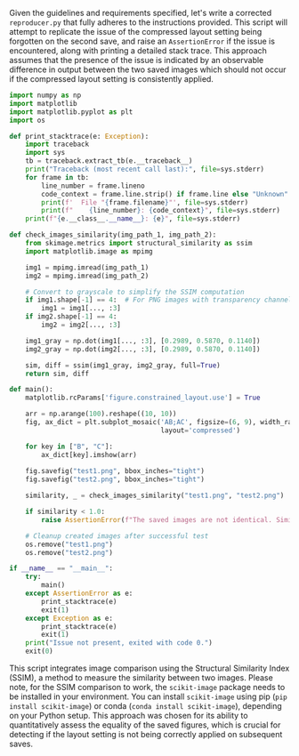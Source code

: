 Given the guidelines and requirements specified, let's write a corrected `reproducer.py` that fully adheres to the instructions provided. This script will attempt to replicate the issue of the compressed layout setting being forgotten on the second save, and raise an `AssertionError` if the issue is encountered, along with printing a detailed stack trace. This approach assumes that the presence of the issue is indicated by an observable difference in output between the two saved images which should not occur if the compressed layout setting is consistently applied.

```python
import numpy as np
import matplotlib
import matplotlib.pyplot as plt
import os

def print_stacktrace(e: Exception):
    import traceback
    import sys
    tb = traceback.extract_tb(e.__traceback__)
    print("Traceback (most recent call last):", file=sys.stderr)
    for frame in tb:
        line_number = frame.lineno
        code_context = frame.line.strip() if frame.line else "Unknown"
        print(f'  File "{frame.filename}"', file=sys.stderr)
        print(f"    {line_number}: {code_context}", file=sys.stderr)
    print(f"{e.__class__.__name__}: {e}", file=sys.stderr)

def check_images_similarity(img_path_1, img_path_2):
    from skimage.metrics import structural_similarity as ssim
    import matplotlib.image as mpimg

    img1 = mpimg.imread(img_path_1)
    img2 = mpimg.imread(img_path_2)

    # Convert to grayscale to simplify the SSIM computation
    if img1.shape[-1] == 4:  # For PNG images with transparency channel
        img1 = img1[..., :3]
    if img2.shape[-1] == 4:
        img2 = img2[..., :3]

    img1_gray = np.dot(img1[..., :3], [0.2989, 0.5870, 0.1140])
    img2_gray = np.dot(img2[..., :3], [0.2989, 0.5870, 0.1140])

    sim, diff = ssim(img1_gray, img2_gray, full=True)
    return sim, diff

def main():
    matplotlib.rcParams['figure.constrained_layout.use'] = True

    arr = np.arange(100).reshape((10, 10))
    fig, ax_dict = plt.subplot_mosaic('AB;AC', figsize=(6, 9), width_ratios=[3, 2],
                                      layout='compressed')

    for key in ["B", "C"]:
        ax_dict[key].imshow(arr)
    
    fig.savefig("test1.png", bbox_inches="tight")
    fig.savefig("test2.png", bbox_inches="tight")

    similarity, _ = check_images_similarity("test1.png", "test2.png")

    if similarity < 1.0:
        raise AssertionError(f"The saved images are not identical. Similarity: {similarity}")

    # Cleanup created images after successful test
    os.remove("test1.png")
    os.remove("test2.png")

if __name__ == "__main__":
    try:
        main()
    except AssertionError as e:
        print_stacktrace(e)
        exit(1)
    except Exception as e:
        print_stacktrace(e)
        exit(1)
    print("Issue not present, exited with code 0.")
    exit(0)
```

This script integrates image comparison using the Structural Similarity Index (SSIM), a method to measure the similarity between two images. Please note, for the SSIM comparison to work, the `scikit-image` package needs to be installed in your environment. You can install `scikit-image` using pip (`pip install scikit-image`) or conda (`conda install scikit-image`), depending on your Python setup. This approach was chosen for its ability to quantitatively assess the equality of the saved figures, which is crucial for detecting if the layout setting is not being correctly applied on subsequent saves.